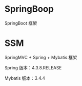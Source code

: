 # SpringBoop
SpringBoot 框架

# SSM
SpringMVC + Spring + Mybatis 框架 

Spring 版本：4.3.8.RELEASE

Mybatis 版本：3.4.4
